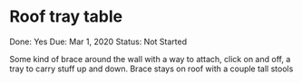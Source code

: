 # Roof tray table

Done: Yes
Due: Mar 1, 2020
Status: Not Started

Some kind of brace around the wall with a way to attach, click on and off, a tray to carry stuff up and down. Brace stays on roof with a couple tall stools